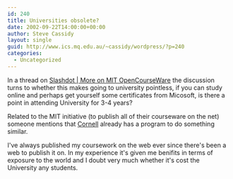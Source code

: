 ```yaml
---
id: 240
title: Universities obsolete?
date: 2002-09-22T14:00:00+00:00
author: Steve Cassidy
layout: single
guid: http://www.ics.mq.edu.au/~cassidy/wordpress/?p=240
categories:
  - Uncategorized
---
```

In a thread on [Slashdot | More on MIT OpenCourseWare](http://slashdot.org/article.pl?sid=02/09/22/1634209&mode=flat&tid=146) the discussion turns to whether this makes going to university pointless, if you can study online and perhaps get yourself some certificates from Micosoft, is there a point in attending University for 3-4 years?

Related to the MIT initiative (to publish all of their courseware on the net) someone mentions that [Cornell](http://cybertower.cornell.edu/index.html) already has a program to do something similar.

I've always published my coursework on the web ever since there's been a web to publish it on. In my experience it's given me benifits in terms of exposure to the world and I doubt very much whether it's cost the University any students.
